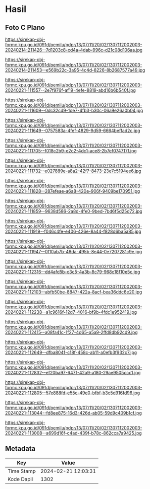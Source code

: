 # Hasil

## Foto C Plano

https://sirekap-obj-formc.kpu.go.id/091d/pemilu/pdpr/13/07/11/20/02/1307112002003-20240214-211426--7d1203c8-cd4a-4dab-996c-d21c08d106aa.jpg

https://sirekap-obj-formc.kpu.go.id/091d/pemilu/pdpr/13/07/11/20/02/1307112002003-20240214-211453--e569b22c-3a95-4c4d-8226-8b2687577a49.jpg

https://sirekap-obj-formc.kpu.go.id/091d/pemilu/pdpr/13/07/11/20/02/1307112002003-20240221-111557--2e7f976f-af19-4efe-8819-abd16b6b540f.jpg

https://sirekap-obj-formc.kpu.go.id/091d/pemilu/pdpr/13/07/11/20/02/1307112002003-20240221-111609--0dc32cd9-1de7-4fb3-b30c-06a9e26a0b04.jpg

https://sirekap-obj-formc.kpu.go.id/091d/pemilu/pdpr/13/07/11/20/02/1307112002003-20240221-111649--0757583a-4fef-4829-9d59-6664beffad2c.jpg

https://sirekap-obj-formc.kpu.go.id/091d/pemilu/pdpr/13/07/11/20/02/1307112002003-20240221-111705--f018c2b9-e2c2-4dc1-ace8-2b7ef074717f.jpg

https://sirekap-obj-formc.kpu.go.id/091d/pemilu/pdpr/13/07/11/20/02/1307112002003-20240221-111732--e027889e-a8a2-42f7-8473-23e7c5194ee6.jpg

https://sirekap-obj-formc.kpu.go.id/091d/pemilu/pdpr/13/07/11/20/02/1307112002003-20240221-111828--287efeae-a6a8-420e-906f-9409be170951.jpg

https://sirekap-obj-formc.kpu.go.id/091d/pemilu/pdpr/13/07/11/20/02/1307112002003-20240221-111859--9638d586-2a8d-4fe0-9bed-7bd6f5d25d72.jpg

https://sirekap-obj-formc.kpu.go.id/091d/pemilu/pdpr/13/07/11/20/02/1307112002003-20240221-111919--f046c4fe-e406-426e-8a44-f828d6ba5a85.jpg

https://sirekap-obj-formc.kpu.go.id/091d/pemilu/pdpr/13/07/11/20/02/1307112002003-20240221-111947--0f10ab7b-46da-495b-8e44-0e7207281c9e.jpg

https://sirekap-obj-formc.kpu.go.id/091d/pemilu/pdpr/13/07/11/20/02/1307112002003-20240221-112316--dd4afd5b-c3c5-4a3b-8c79-968c18f10e5c.jpg

https://sirekap-obj-formc.kpu.go.id/091d/pemilu/pdpr/13/07/11/20/02/1307112002003-20240221-112103--abfb50be-8847-422a-8acf-bea36ddc6e20.jpg

https://sirekap-obj-formc.kpu.go.id/091d/pemilu/pdpr/13/07/11/20/02/1307112002003-20240221-112238--a1c9616f-12d7-4016-bf9b-4fdc1e952419.jpg

https://sirekap-obj-formc.kpu.go.id/091d/pemilu/pdpr/13/07/11/20/02/1307112002003-20240221-112415--a08fa41c-1f27-4d65-a5a9-2ffd8db92cd9.jpg

https://sirekap-obj-formc.kpu.go.id/091d/pemilu/pdpr/13/07/11/20/02/1307112002003-20240221-112649--dfba8041-c18f-458c-ab11-a0efb3f932c7.jpg

https://sirekap-obj-formc.kpu.go.id/091d/pemilu/pdpr/13/07/11/20/02/1307112002003-20240221-112832--ef20ba97-6471-42a9-a180-29ae9505ccc1.jpg

https://sirekap-obj-formc.kpu.go.id/091d/pemilu/pdpr/13/07/11/20/02/1307112002003-20240221-112805--57e888fd-e55c-49e0-bfbf-b3c5d916fd96.jpg

https://sirekap-obj-formc.kpu.go.id/091d/pemilu/pdpr/13/07/11/20/02/1307112002003-20240221-113044--fd8ee875-16d3-426d-ab05-59d9c409b1cf.jpg

https://sirekap-obj-formc.kpu.go.id/091d/pemilu/pdpr/13/07/11/20/02/1307112002003-20240221-113008--a699d16f-c4ad-439f-b78c-862cca7a9425.jpg


## Metadata

| Key        | Value               |
| ---------- | ------------------- |
| Time Stamp | 2024-02-21 12:03:31 |
| Kode Dapil | 1302                |



